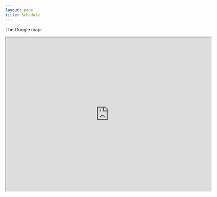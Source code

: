 ```yaml
---
layout: page
title: Schedule
---
```


The Google map: 

<iframe src="https://www.google.com/maps/d/u/0/embed?mid=1CAssela3kR3QPbu2NCYTm84eUCfIkdM&ehbc=2E312F" width="640" height="480"></iframe>
